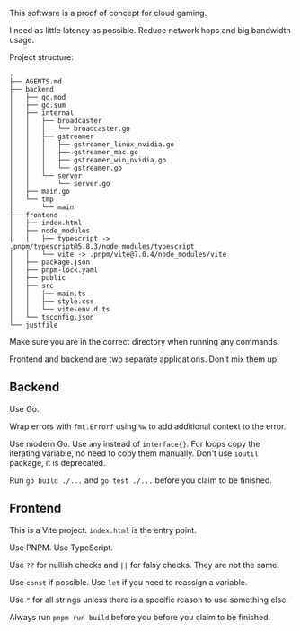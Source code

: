 This software is a proof of concept for cloud gaming.

I need as little latency as possible. Reduce network hops and big bandwidth usage.

Project structure:

```
.
├── AGENTS.md
├── backend
│   ├── go.mod
│   ├── go.sum
│   ├── internal
│   │   ├── broadcaster
│   │   │   └── broadcaster.go
│   │   ├── gstreamer
│   │   │   ├── gstreamer_linux_nvidia.go
│   │   │   ├── gstreamer_mac.go
│   │   │   ├── gstreamer_win_nvidia.go
│   │   │   └── gstreamer.go
│   │   └── server
│   │       └── server.go
│   ├── main.go
│   └── tmp
│       └── main
├── frontend
│   ├── index.html
│   ├── node_modules
│   │   ├── typescript -> .pnpm/typescript@5.8.3/node_modules/typescript
│   │   └── vite -> .pnpm/vite@7.0.4/node_modules/vite
│   ├── package.json
│   ├── pnpm-lock.yaml
│   ├── public
│   ├── src
│   │   ├── main.ts
│   │   ├── style.css
│   │   └── vite-env.d.ts
│   └── tsconfig.json
└── justfile
```

Make sure you are in the correct directory when running any commands.

Frontend and backend are two separate applications. Don't mix them up!

## Backend

Use Go.

Wrap errors with `fmt.Errorf` using `%w` to add additional context to the error.

Use modern Go.
Use `any` instead of `interface{}`.
For loops copy the iterating variable, no need to copy them manually.
Don't use `ioutil` package, it is deprecated.

Run `go build ./...` and `go test ./...` before you claim to be finished.

## Frontend

This is a Vite project. `index.html` is the entry point.

Use PNPM. Use TypeScript.

Use `??` for nullish checks and `||` for falsy checks. They are not the same!

Use `const` if possible. Use `let` if you need to reassign a variable.

Use `"` for all strings unless there is a specific reason to use something else.

Always run `pnpm run build` before you before you claim to be finished.

